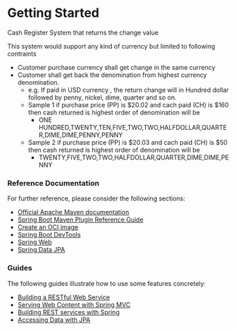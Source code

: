 # Getting Started
Cash Register System that returns the change value 

This system would support any kind of currency but limited to following contraints
* Customer purchase currency shall get change in the same currency
* Customer shall get back the denomination from highest currency denomination.
    * e.g. If paid in USD currency , the return change will in Hundred dollar followed by penny, nickel, dime, quarter and so on.
    * Sample 1 if purchase price (PP) is $20.02 and cach paid (CH) is $160  then cash returned is highest order of denomination will be
        * ONE HUNDRED,TWENTY,TEN,FIVE,TWO,TWO,HALFDOLLAR,QUARTER,DIME,DIME,PENNY,PENNY
    * Sample 2 if purchase price (PP) is $20.03 and cach paid (CH) is $50  then cash returned is highest order of denomination will be
         * TWENTY,FIVE,TWO,TWO,HALFDOLLAR,QUARTER,DIME,DIME,PENNY


### Reference Documentation
For further reference, please consider the following sections:

* [Official Apache Maven documentation](https://maven.apache.org/guides/index.html)
* [Spring Boot Maven Plugin Reference Guide](https://docs.spring.io/spring-boot/docs/3.0.2/maven-plugin/reference/html/)
* [Create an OCI image](https://docs.spring.io/spring-boot/docs/3.0.2/maven-plugin/reference/html/#build-image)
* [Spring Boot DevTools](https://docs.spring.io/spring-boot/docs/3.0.2/reference/htmlsingle/#using.devtools)
* [Spring Web](https://docs.spring.io/spring-boot/docs/3.0.2/reference/htmlsingle/#web)
* [Spring Data JPA](https://docs.spring.io/spring-boot/docs/3.0.2/reference/htmlsingle/#data.sql.jpa-and-spring-data)

### Guides
The following guides illustrate how to use some features concretely:

* [Building a RESTful Web Service](https://spring.io/guides/gs/rest-service/)
* [Serving Web Content with Spring MVC](https://spring.io/guides/gs/serving-web-content/)
* [Building REST services with Spring](https://spring.io/guides/tutorials/rest/)
* [Accessing Data with JPA](https://spring.io/guides/gs/accessing-data-jpa/)

